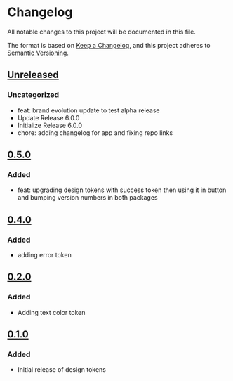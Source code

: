 # Changelog

All notable changes to this project will be documented in this file.

The format is based on [Keep a Changelog](https://keepachangelog.com/en/1.0.0/),
and this project adheres to [Semantic Versioning](https://semver.org/spec/v2.0.0.html).

## [Unreleased]

### Uncategorized

- feat: brand evolution update to test alpha release
- Update Release 6.0.0
- Initialize Release 6.0.0
- chore: adding changelog for app and fixing repo links

## [0.5.0]

### Added

- feat: upgrading design tokens with success token then using it in button and bumping version numbers in both packages

## [0.4.0]

### Added

- adding error token

## [0.2.0]

### Added

- Adding text color token

## [0.1.0]

### Added

- Initial release of design tokens

[Unreleased]: https://github.com/georgewrmarshall/monorepo-synchronized-test/compare/@georgewrmarshall/design-tokens-test@0.5.0...HEAD
[0.5.0]: https://github.com/georgewrmarshall/monorepo-synchronized-test/compare/@georgewrmarshall/design-tokens-test@0.4.0...@georgewrmarshall/design-tokens-test@0.5.0
[0.4.0]: https://github.com/georgewrmarshall/monorepo-synchronized-test/compare/@georgewrmarshall/design-tokens-test@0.2.0...@georgewrmarshall/design-tokens-test@0.4.0
[0.2.0]: https://github.com/georgewrmarshall/monorepo-synchronized-test/compare/@georgewrmarshall/design-tokens-test@0.1.0...@georgewrmarshall/design-tokens-test@0.2.0
[0.1.0]: https://github.com/georgewrmarshall/monorepo-synchronized-test/releases/tag/@georgewrmarshall/design-tokens-test@0.1.0

